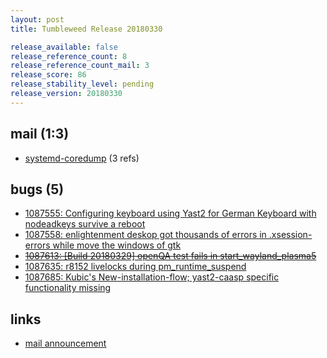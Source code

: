 ```yaml
---
layout: post
title: Tumbleweed Release 20180330

release_available: false
release_reference_count: 8
release_reference_count_mail: 3
release_score: 86
release_stability_level: pending
release_version: 20180330
---
```


## mail (1:3)

- [systemd-coredump](https://lists.opensuse.org/opensuse-factory/2018-04/msg00004.html) (3 refs)

## bugs (5)

<!--more-->

- [1087555: Configuring keyboard using Yast2 for German Keyboard with nodeadkeys survive a reboot](https://bugzilla.opensuse.org/show_bug.cgi?id=1087555)
- [1087558: enlightenment deskop got thousands of errors in .xsession-errors while move the windows of gtk](https://bugzilla.opensuse.org/show_bug.cgi?id=1087558)
- ~~[1087613: [Build 20180329] openQA test fails in start_wayland_plasma5](https://bugzilla.opensuse.org/show_bug.cgi?id=1087613)~~
- [1087635: r8152 livelocks during pm_runtime_suspend](https://bugzilla.opensuse.org/show_bug.cgi?id=1087635)
- [1087685: Kubic's New-installation-flow; yast2-caasp specific functionality missing](https://bugzilla.opensuse.org/show_bug.cgi?id=1087685)



## links

- [mail announcement](https://lists.opensuse.org/opensuse-factory/2018-04/msg00000.html)
